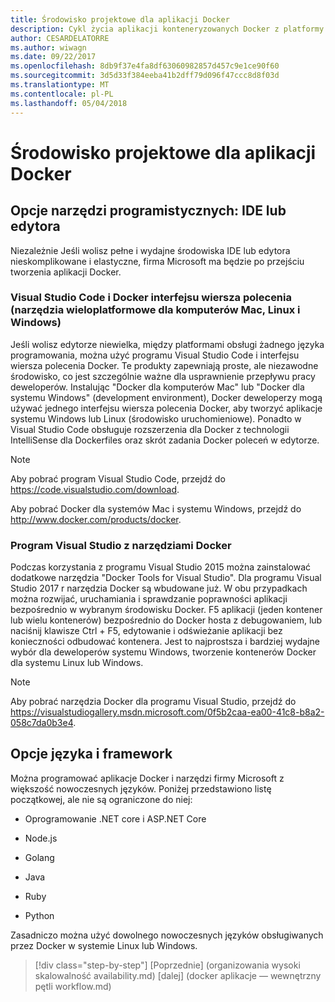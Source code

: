 ```yaml
---
title: Środowisko projektowe dla aplikacji Docker
description: Cykl życia aplikacji konteneryzowanych Docker z platformy firmy Microsoft i narzędzia
author: CESARDELATORRE
ms.author: wiwagn
ms.date: 09/22/2017
ms.openlocfilehash: 8db9f37e4fa8df63060982857d457c9e1ce90f60
ms.sourcegitcommit: 3d5d33f384eeba41b2dff79d096f47ccc8d8f03d
ms.translationtype: MT
ms.contentlocale: pl-PL
ms.lasthandoff: 05/04/2018
---
```

# <a name="development-environment-for-docker-apps"></a>Środowisko projektowe dla aplikacji Docker

## <a name="development-tools-choices-ide-or-editor"></a>Opcje narzędzi programistycznych: IDE lub edytora

Niezależnie Jeśli wolisz pełne i wydajne środowiska IDE lub edytora nieskomplikowane i elastyczne, firma Microsoft ma będzie po przejściu tworzenia aplikacji Docker.

### <a name="visual-studio-code-and-docker-cli-cross-platform-tools-for-mac-linux-and-windows"></a>Visual Studio Code i Docker interfejsu wiersza polecenia (narzędzia wieloplatformowe dla komputerów Mac, Linux i Windows)

Jeśli wolisz edytorze niewielka, między platformami obsługi żadnego języka programowania, można użyć programu Visual Studio Code i interfejsu wiersza polecenia Docker. Te produkty zapewniają proste, ale niezawodne środowisko, co jest szczególnie ważne dla usprawnienie przepływu pracy deweloperów. Instalując "Docker dla komputerów Mac" lub "Docker dla systemu Windows" (development environment), Docker deweloperzy mogą używać jednego interfejsu wiersza polecenia Docker, aby tworzyć aplikacje systemu Windows lub Linux (środowisko uruchomieniowe). Ponadto w Visual Studio Code obsługuje rozszerzenia dla Docker z technologii IntelliSense dla Dockerfiles oraz skrót zadania Docker poleceń w edytorze.

> [!NOTE]
> Aby pobrać program Visual Studio Code, przejdź do <https://code.visualstudio.com/download>.

Aby pobrać Docker dla systemów Mac i systemu Windows, przejdź do <http://www.docker.com/products/docker>.

### <a name="visual-studio-with-docker-tools"></a>Program Visual Studio z narzędziami Docker

Podczas korzystania z programu Visual Studio 2015 można zainstalować dodatkowe narzędzia "Docker Tools for Visual Studio". Dla programu Visual Studio 2017 r narzędzia Docker są wbudowane już. W obu przypadkach można rozwijać, uruchamiania i sprawdzanie poprawności aplikacji bezpośrednio w wybranym środowisku Docker. F5 aplikacji (jeden kontener lub wielu kontenerów) bezpośrednio do Docker hosta z debugowaniem, lub naciśnij klawisze Ctrl + F5, edytowanie i odświeżanie aplikacji bez konieczności odbudować kontenera. Jest to najprostsza i bardziej wydajne wybór dla deweloperów systemu Windows, tworzenie kontenerów Docker dla systemu Linux lub Windows.

> [!NOTE]
> Aby pobrać narzędzia Docker dla programu Visual Studio, przejdź do <https://visualstudiogallery.msdn.microsoft.com/0f5b2caa-ea00-41c8-b8a2-058c7da0b3e4>.

## <a name="language-and-framework-choices"></a>Opcje języka i framework

Można programować aplikacje Docker i narzędzi firmy Microsoft z większość nowoczesnych języków. Poniżej przedstawiono listę początkowej, ale nie są ograniczone do niej:

-   Oprogramowanie .NET core i ASP.NET Core

-   Node.js

-   Golang

-   Java

-   Ruby

-   Python

Zasadniczo można użyć dowolnego nowoczesnych języków obsługiwanych przez Docker w systemie Linux lub Windows.


>[!div class="step-by-step"]
[Poprzednie] (organizowania wysoki skalowalność availability.md) [dalej] (docker aplikacje — wewnętrzny pętli workflow.md)
